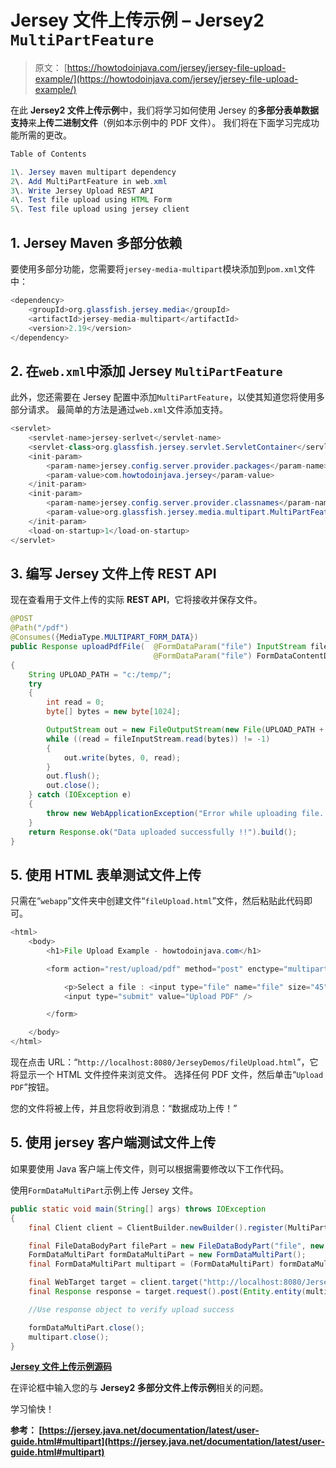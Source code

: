 # Jersey 文件上传示例 – Jersey2 `MultiPartFeature`

> 原文： [https://howtodoinjava.com/jersey/jersey-file-upload-example/](https://howtodoinjava.com/jersey/jersey-file-upload-example/)

在此 **Jersey2 文件上传示例**中，我们将学习如何使用 Jersey 的**多部分表单数据支持**来**上传二进制文件**（例如本示例中的 PDF 文件）。 我们将在下面学习完成功能所需的更改。

```java
Table of Contents

1\. Jersey maven multipart dependency
2\. Add MultiPartFeature in web.xml
3\. Write Jersey Upload REST API
4\. Test file upload using HTML Form
5\. Test file upload using jersey client
```

## 1\. Jersey Maven 多部分依赖

要使用多部分功能，您需要将`jersey-media-multipart`模块添加到`pom.xml`文件中：

```java
<dependency>
    <groupId>org.glassfish.jersey.media</groupId>
    <artifactId>jersey-media-multipart</artifactId>
    <version>2.19</version>
</dependency>

```

## 2\. 在`web.xml`中添加 Jersey `MultiPartFeature`

此外，您还需要在 Jersey 配置中添加`MultiPartFeature`，以使其知道您将使用多部分请求。 最简单的方法是通过`web.xml`文件添加支持。

```java
<servlet>
	<servlet-name>jersey-serlvet</servlet-name>
	<servlet-class>org.glassfish.jersey.servlet.ServletContainer</servlet-class>
	<init-param>
		<param-name>jersey.config.server.provider.packages</param-name>
		<param-value>com.howtodoinjava.jersey</param-value>
	</init-param>
	<init-param>
		<param-name>jersey.config.server.provider.classnames</param-name>
		<param-value>org.glassfish.jersey.media.multipart.MultiPartFeature</param-value>
	</init-param>
	<load-on-startup>1</load-on-startup>
</servlet>

```

## 3\. 编写 Jersey 文件上传 REST API

现在查看用于文件上传的实际 **REST API**，它将接收并保存文件。

```java
@POST
@Path("/pdf")
@Consumes({MediaType.MULTIPART_FORM_DATA})
public Response uploadPdfFile(	@FormDataParam("file") InputStream fileInputStream,
        						@FormDataParam("file") FormDataContentDisposition fileMetaData) throws Exception
{
	String UPLOAD_PATH = "c:/temp/";
	try 
	{
		int read = 0;
		byte[] bytes = new byte[1024];

		OutputStream out = new FileOutputStream(new File(UPLOAD_PATH + fileMetaData.getFileName()));
		while ((read = fileInputStream.read(bytes)) != -1) 
		{
			out.write(bytes, 0, read);
		}
		out.flush();
		out.close();
	} catch (IOException e) 
	{
		throw new WebApplicationException("Error while uploading file. Please try again !!");
	}
	return Response.ok("Data uploaded successfully !!").build();
}

```

## 5\. 使用 HTML 表单测试文件上传

只需在“`webapp`”文件夹中创建文件“`fileUpload.html`”文件，然后粘贴此代码即可。

```java
<html>
	<body>
		<h1>File Upload Example - howtodoinjava.com</h1>

		<form action="rest/upload/pdf" method="post" enctype="multipart/form-data">

			<p>Select a file : <input type="file" name="file" size="45" accept=".pdf" /></p>
			<input type="submit" value="Upload PDF" />

		</form>

	</body>
</html>

```

现在点击 URL：“`http://localhost:8080/JerseyDemos/fileUpload.html`”，它将显示一个 HTML 文件控件来浏览文件。 选择任何 PDF 文件，然后单击“`Upload PDF`”按钮。

您的文件将被上传，并且您将收到消息：“数据成功上传！”

## 5\. 使用 jersey 客户端测试文件上传

如果要使用 Java 客户端上传文件，则可以根据需要修改以下工作代码。

使用`FormDataMultiPart`示例上传 Jersey 文件。

```java
public static void main(String[] args) throws IOException 
{
	final Client client = ClientBuilder.newBuilder().register(MultiPartFeature.class).build();

	final FileDataBodyPart filePart = new FileDataBodyPart("file", new File("C:/temp/sample.pdf"));
	FormDataMultiPart formDataMultiPart = new FormDataMultiPart();
	final FormDataMultiPart multipart = (FormDataMultiPart) formDataMultiPart.field("foo", "bar").bodyPart(filePart);

	final WebTarget target = client.target("http://localhost:8080/JerseyDemos/rest/upload/pdf");
	final Response response = target.request().post(Entity.entity(multipart, multipart.getMediaType()));

	//Use response object to verify upload success

	formDataMultiPart.close();
	multipart.close();
}

```

[**Jersey 文件上传示例源码**](//howtodoinjava.com/wp-content/uploads/2015/08/JerseyDemos-File-Upload.zip)

在评论框中输入您的与 **Jersey2 多部分文件上传示例**相关的问题。

学习愉快！

**参考： [https://jersey.java.net/documentation/latest/user-guide.html#multipart](https://jersey.java.net/documentation/latest/user-guide.html#multipart)**